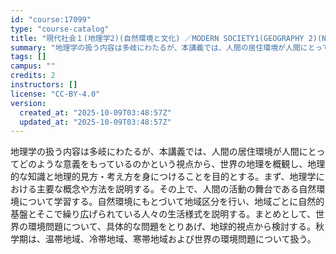 ```yaml
---
id: "course:17099"
type: "course-catalog"
title: "現代社会１(地理学2)(自然環境と文化) ／MODERN SOCIETY1(GEOGRAPHY 2)(NATURAL ENVIRONMENT AND CULTURES)"
summary: "地理学の扱う内容は多岐にわたるが、本講義では、人間の居住環境が人間にとってどのような意義をもっているのかという視点から、世界の地理を概観し、地理的な知識と地理的見方・考え方を身につけることを目的とする。まず、地理学における主要な概念や方法を…"
tags: []
campus: ""
credits: 2
instructors: []
license: "CC-BY-4.0"
version:
  created_at: "2025-10-09T03:48:57Z"
  updated_at: "2025-10-09T03:48:57Z"
---
```

地理学の扱う内容は多岐にわたるが、本講義では、人間の居住環境が人間にとってどのような意義をもっているのかという視点から、世界の地理を概観し、地理的な知識と地理的見方・考え方を身につけることを目的とする。まず、地理学における主要な概念や方法を説明する。その上で、人間の活動の舞台である自然環境について学習する。自然環境にもとづいて地域区分を行い、地域ごとに自然的基盤とそこで繰り広げられている人々の生活様式を説明する。まとめとして、世界の環境問題について、具体的な問題をとりあげ、地球的視点から検討する。秋学期は、温帯地域、冷帯地域、寒帯地域および世界の環境問題について扱う。

